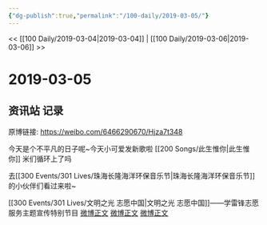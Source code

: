 ```yaml
---
{"dg-publish":true,"permalink":"/100-daily/2019-03-05/"}
---
```



<< [[100 Daily/2019-03-04\|2019-03-04]] | [[100 Daily/2019-03-06\|2019-03-06]] >>

# 2019-03-05

## 资讯站 记录

原博链接: https://weibo.com/6466290670/Hjza7t348

今天是个不平凡的日子呢~今天小可爱发新歌啦 [[200 Songs/此生惟你\|此生惟你]] 米们循环上了吗
[](https://m.weibo.cn/1736988591/4346484092917487)

去[[300 Events/301 Lives/珠海长隆海洋环保音乐节\|珠海长隆海洋环保音乐节]]的小伙伴们看过来啦~
[](https://m.weibo.cn/6466290670/4346605992016198)

[[300 Events/301 Lives/文明之光 志愿中国\|文明之光 志愿中国]]——学雷锋志愿服务主题宣传特别节目
[微博正文](https://m.weibo.cn/6466290670/4346595254823241)
[微博正文](https://m.weibo.cn/6466290670/4346546370216246)
[微博正文](https://m.weibo.cn/6466290670/4346543916683603)
